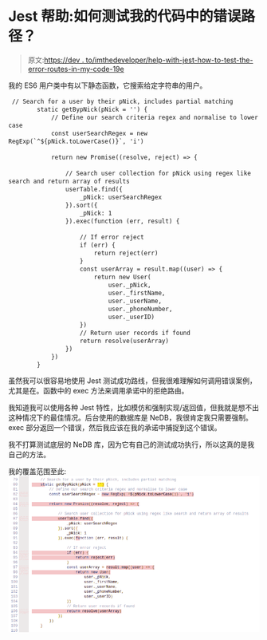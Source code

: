 # Jest 帮助:如何测试我的代码中的错误路径？

> 原文:[https://dev . to/imthedeveloper/help-with-jest-how-to-test-the-error-routes-in-my-code-19e](https://dev.to/imthedeveloper/help-with-jest-how-to-test-the-error-routes-in-my-code-19e)

我的 ES6 用户类中有以下静态函数，它搜索给定字符串的用户。

```
 // Search for a user by their pNick, includes partial matching
        static getBypNick(pNick = '') {
            // Define our search criteria regex and normalise to lower case
            const userSearchRegex = new RegExp(`^${pNick.toLowerCase()}`, 'i')

            return new Promise((resolve, reject) => {

                // Search user collection for pNick using regex like search and return array of results
                userTable.find({
                    _pNick: userSearchRegex
                }).sort({
                    _pNick: 1
                }).exec(function (err, result) {

                    // If error reject
                    if (err) {
                        return reject(err)
                    }
                    const userArray = result.map((user) => {
                        return new User(
                            user._pNick,
                            user._firstName,
                            user._userName,
                            user._phoneNumber,
                            user._userID)
                    })
                    // Return user records if found
                    return resolve(userArray)
                })
            })
        } 
```

虽然我可以很容易地使用 Jest 测试成功路线，但我很难理解如何调用错误案例，尤其是在。函数中的 exec 方法来调用承诺中的拒绝路由。

我知道我可以使用各种 Jest 特性，比如模仿和强制实现/返回值，但我就是想不出这种情况下的最佳情况。后台使用的数据库是 NeDB，我很肯定我只需要强制。exec 部分返回一个错误，然后我应该在我的承诺中捕捉到这个错误。

我不打算测试底层的 NeDB 库，因为它有自己的测试成功执行，所以这真的是我自己的方法。

我的覆盖范围至此:
[![Code Coverage](img/feeaaadbebae1b5836e55ccf0d9505c8.png)](https://res.cloudinary.com/practicaldev/image/fetch/s--bEWjoDv9--/c_limit%2Cf_auto%2Cfl_progressive%2Cq_auto%2Cw_880/https://i.stack.imgur.com/r3QbU.png)